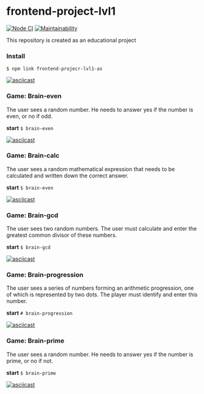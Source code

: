 # frontend-project-lvl1

[![Node CI](https://github.com/asalex04/frontend-project-lvl1/workflows/Node%20CI/badge.svg)](https://github.com/asalex04/frontend-project-lvl1/actions)
[![Maintainability](https://api.codeclimate.com/v1/badges/a99a88d28ad37a79dbf6/maintainability)](https://codeclimate.com/github/codeclimate/codeclimate/maintainability)

This repository is created as an educational project

### Install
```$ npm link frontend-projecr-lvl1-as```

[![asciicast](https://asciinema.org/a/aKcC4EEROYDjS0VaiT2QR95HI.svg)](https://asciinema.org/a/aKcC4EEROYDjS0VaiT2QR95HI)

### Game: Brain-even
The user sees a random number. He needs to answer yes if the number is even, or no if odd.

**start** 
```$ brain-even```

[![asciicast](https://asciinema.org/a/61tx6NehYXPmFkoBOUCZzaXQh.svg)](https://asciinema.org/a/61tx6NehYXPmFkoBOUCZzaXQh)

### Game: Brain-calc
The user sees a random mathematical expression that needs to be calculated and written down the correct answer.

**start** 
```$ brain-even```

[![asciicast](https://asciinema.org/a/IusaAC7bAAPZLxnd03ofRn9sA.svg)](https://asciinema.org/a/IusaAC7bAAPZLxnd03ofRn9sA)

### Game: Brain-gcd
The user sees two random numbers. The user must calculate and enter the greatest common divisor of these numbers.

**start**
```$ brain-gcd```

[![asciicast](https://asciinema.org/a/bUO3jQDmpwBgZY9SFtDk95VmQ.svg)](https://asciinema.org/a/bUO3jQDmpwBgZY9SFtDk95VmQ)

### Game: Brain-progression
The user sees a series of numbers forming an arithmetic progression, one of which is represented by two dots. The player must identify and enter this number.

**start**
```# brain-progression```

[![asciicast](https://asciinema.org/a/DqJXP1VX0sLvsPfhhspF451AM.svg)](https://asciinema.org/a/DqJXP1VX0sLvsPfhhspF451AM)

### Game: Brain-prime
The user sees a random number. He needs to answer yes if the number is prime, or no if not.

**start**
```$ brain-prime```

[![asciicast](https://asciinema.org/a/dbvELTX6lDqL8aBpNCdn3UlWw.svg)](https://asciinema.org/a/dbvELTX6lDqL8aBpNCdn3UlWw)
